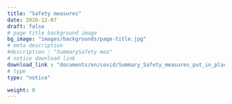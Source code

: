 ```yaml
---
title: "Safety measures"
date: 2020-12-07
draft: false
# page title background image
bg_image: "images/backgrounds/page-title.jpg"
# meta description
#description : "SummarySafety mea"
# notice download link
download_link : "documents/en/covid/Summary_Safety_measures_put_in_place_at_UNF.pdf"
# type
type: "notice"

weight: 0
---
```

